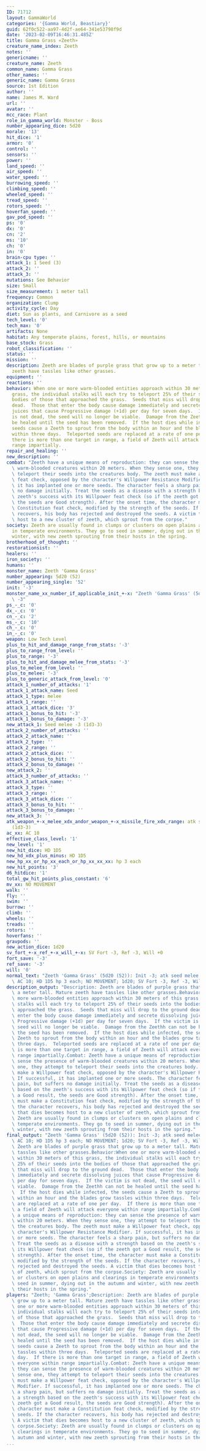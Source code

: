 ```yaml
---
ID: 71712
layout: GammaWorld
categories: '{Gamma World, Beastiary}'
guid: 62f0c522-aa97-4d2f-ae64-341e53798f9d
date: '2023-02-09T16:46:31.485Z'
title: Gamma Grass «Zeeth»
creature_name_index: Zeeth
notes: ''
genericname: ''
creature_name: Zeeth
common_name: Gamma Grass
other_names: ''
generic_name: Gamma Grass
source: 1st Edition
author: ''
name: James M. Ward
url: ''
avatar: ''
mcc_race: Plant
role_in_gamma_world: Monster - Boss
number_appearing_dice: 5d20
morale: '13'
hit_dice: '1'
armor: '0'
control: ''
sensors: ''
power: ''
land_speed: ''
air_speed: ''
water_speed: ''
burrowing_speed: ''
climbing_speed: ''
wheeled_speed: ''
tread_speed: ''
rotors_speed: ''
hoverfan_speed: ''
gav_pod_speed: ''
ps: '0'
dx: '0'
cn: '2'
ms: '10'
ch: '0'
in: '0'
brain-cpu type: ''
attack_1: 1 Seed (3)
attack_2: ''
attack_3: ''
mutations: See Behavior
size: Small
size_measurement: 1 meter tall
frequency: Common
organization: Clump
activity_cycle: Day
diet: Sun as plants, and Carnivore as a seed
tech_level: '0'
tech_max: '0'
artifacts: None
habitat: Any temperate plains, forest, hills, or mountains
base_stock: Grass
robot_classification: ''
status: ''
mission: ''
description: Zeeth are blades of purple grass that grow up to a meter tall. Mature
  zeeth have tassles like other grasses.
equipment: ''
reactions: ''
behavior: When one or more warm-blooded entities approach within 30 meters of this
  grass, the individual stalks will each try to teleport 25% of their seeds into the
  bodies of those that approached the grass.  Seeds that miss will drop to the ground
  dead.  Those that enter the body cause damage immediately and secrete dissolving
  juices that cause Progressive damage (+1d) per day for seven days.  If the victim
  is not dead, the seed will no longer be viable.  Damage from the Zeethh can not
  be healed until the seed has been removed.  If the host dies while infected, the
  seeds cause a Zeeth to sprout from the body within an hour and the blades grow tassles
  within three days.  Teleported seeds are replaced at a rate of one per day.  If
  there is more than one target in range, a field of Zeeth will attack everyone within
  range impartially.
repair_and_healing: ''
new_description: ''
combat: "Zeeth have a unique means of reproduction: they can sense the presence of\
  \ warm-blooded creatures within 20 meters. When they sense one, they attempt to\
  \ teleport their seeds into the creatures body. The zeeth must make a Willpower\
  \ feat check, opposed by the character's Willpower Resistance Modifier. If successful,\
  \ it has implanted one or more seeds. The character feels a sharp pain, but suffers\
  \ no damage initially. Treat the seeds as a disease with a strength based on the\
  \ zeeth's success with its Willpower feat check (so if the zeeth got a Good result,\
  \ the seeds are Good strength). After the onset time, the character must make a\
  \ Constitution feat check, modified by the strength of the seeds. If the character\
  \ recovers, his body has rejected and destroyed the seeds. A victim that dies becomes\
  \ host to a new cluster of zeeth, which sprout from the corpse."
society: Zeeth are usually found in clumps or clusters on open plains and clearings
  in temperate environments. They go to seed in summer, dying out in the autumn and
  winter, with new zeeth sprouting from their hosts in the spring.
brotherhood_of_thought: ''
restorationsist: ''
healers: ''
iron_society: ''
humans: ''
monster_name: Zeeth 'Gamma Grass'
number_appearing: 5d20 (52)
number_appearing_single: '52'
init: '-3'
monster_name_xx_number_if_applicable_init_+-x: "Zeeth 'Gamma Grass' (5d20 (52)): Init\
  \ -3"
ps_-_c: '0'
dx_-_c: '0'
cn_-_c: '2'
ms_-_c: '10'
ch_-_c: '0'
in_-_c: '0'
weapon: Low Tech Level
plus_to_hit_and_damage_range_from_stats: '-3'
plus_to_range_from_level: ''
plus_to_range: '-3'
plus_to_hit_and_damage_melee_from_stats: '-3'
plus_to_melee_from_level: ''
plus_to_melee: '-3'
plus_to_generic_attack_from_level: '0'
attack_1_number_of_attacks: '1'
attack_1_attack_name: Seed
attack_1_type: melee
attack_1_range: ''
attack_1_attack_dice: '3'
attack_1_bonus_to_hit: '-3'
attack_1_bonus_to_damage: '-3'
new_attack_1: Seed melee -3 (1d3-3)
attack_2_number_of_attacks: ''
attack_2_attack_name: ''
attack_2_type: ''
attack_2_range: ''
attack_2_attack_dice: ''
attack_2_bonus_to_hit: ''
attack_2_bonus_to_damage: ''
new_attack_2: ''
attack_3_number_of_attacks: ''
attack_3_attack_name: ''
attack_3_type: ''
attack_3_range: ''
attack_3_attack_dice: ''
attack_3_bonus_to_hit: ''
attack_3_bonus_to_damage: ''
new_attack_3: ''
atk_weapon_+-x_melee_xdx_andor_weapon_+-x_missile_fire_xdx_range: atk seed melee -3
  (1d3-3)
ac_xx: AC 10
effective_class_level: '1'
new_level: '1'
new_hit_dice: HD 1D5
new_hd_xdx_plus_minus: HD 1D5
new_hp_xx_or_hp_xx_each_or_hp_xx_xx_xx: hp 3 each
new_hit_points: '3'
d6_hitdice: '1'
total_gw_hit_points_plus_constant: '6'
mv_xx: NO MOVEMENT
walk: ''
fly: ''
swim: ''
burrow: ''
climb: ''
wheels: ''
treads: ''
rotors: ''
hoverfans: ''
gravpods: ''
new_action_dice: 1d20
sv_fort_+-x_ref_+-x_will_+-x: SV Fort -3, Ref -3, Will +0
fort_save: '-3'
ref_save: '-3'
will: '0'
normal_text: "Zeeth 'Gamma Grass' (5d20 (52)): Init -3; atk seed melee -3 (1d3-3);\
  \ AC 10; HD 1D5 hp 3 each; NO MOVEMENT; 1d20; SV Fort -3, Ref -3, Will +0"
description_output: "Description: Zeeth are blades of purple grass that grow up to\
  \ a meter tall. Mature zeeth have tassles like other grasses.Behavior:When one or\
  \ more warm-blooded entities approach within 30 meters of this grass, the individual\
  \ stalks will each try to teleport 25% of their seeds into the bodies of those that\
  \ approached the grass.  Seeds that miss will drop to the ground dead.  Those that\
  \ enter the body cause damage immediately and secrete dissolving juices that cause\
  \ Progressive damage (+1d) per day for seven days.  If the victim is not dead, the\
  \ seed will no longer be viable.  Damage from the Zeethh can not be healed until\
  \ the seed has been removed.  If the host dies while infected, the seeds cause a\
  \ Zeeth to sprout from the body within an hour and the blades grow tassles within\
  \ three days.  Teleported seeds are replaced at a rate of one per day.  If there\
  \ is more than one target in range, a field of Zeeth will attack everyone within\
  \ range impartially.Combat: Zeeth have a unique means of reproduction: they can\
  \ sense the presence of warm-blooded creatures within 20 meters. When they sense\
  \ one, they attempt to teleport their seeds into the creatures body. The zeeth must\
  \ make a Willpower feat check, opposed by the character's Willpower Resistance Modifier.\
  \ If successful, it has implanted one or more seeds. The character feels a sharp\
  \ pain, but suffers no damage initially. Treat the seeds as a disease with a strength\
  \ based on the zeeth's success with its Willpower feat check (so if the zeeth got\
  \ a Good result, the seeds are Good strength). After the onset time, the character\
  \ must make a Constitution feat check, modified by the strength of the seeds. If\
  \ the character recovers, his body has rejected and destroyed the seeds. A victim\
  \ that dies becomes host to a new cluster of zeeth, which sprout from the corpse.Society:\
  \ Zeeth are usually found in clumps or clusters on open plains and clearings in\
  \ temperate environments. They go to seed in summer, dying out in the autumn and\
  \ winter, with new zeeth sprouting from their hosts in the spring."
final_output: "Zeeth 'Gamma Grass' (5d20 (52)): Init -3; atk seed melee -3 (1d3-3);\
  \ AC 10; HD 1D5 hp 3 each; NO MOVEMENT; 1d20; SV Fort -3, Ref -3, Will +0See BehaviorDescription:\
  \ Zeeth are blades of purple grass that grow up to a meter tall. Mature zeeth have\
  \ tassles like other grasses.Behavior:When one or more warm-blooded entities approach\
  \ within 30 meters of this grass, the individual stalks will each try to teleport\
  \ 25% of their seeds into the bodies of those that approached the grass.  Seeds\
  \ that miss will drop to the ground dead.  Those that enter the body cause damage\
  \ immediately and secrete dissolving juices that cause Progressive damage (+1d)\
  \ per day for seven days.  If the victim is not dead, the seed will no longer be\
  \ viable.  Damage from the Zeethh can not be healed until the seed has been removed.\
  \  If the host dies while infected, the seeds cause a Zeeth to sprout from the body\
  \ within an hour and the blades grow tassles within three days.  Teleported seeds\
  \ are replaced at a rate of one per day.  If there is more than one target in range,\
  \ a field of Zeeth will attack everyone within range impartially.Combat: Zeeth have\
  \ a unique means of reproduction: they can sense the presence of warm-blooded creatures\
  \ within 20 meters. When they sense one, they attempt to teleport their seeds into\
  \ the creatures body. The zeeth must make a Willpower feat check, opposed by the\
  \ character's Willpower Resistance Modifier. If successful, it has implanted one\
  \ or more seeds. The character feels a sharp pain, but suffers no damage initially.\
  \ Treat the seeds as a disease with a strength based on the zeeth's success with\
  \ its Willpower feat check (so if the zeeth got a Good result, the seeds are Good\
  \ strength). After the onset time, the character must make a Constitution feat check,\
  \ modified by the strength of the seeds. If the character recovers, his body has\
  \ rejected and destroyed the seeds. A victim that dies becomes host to a new cluster\
  \ of zeeth, which sprout from the corpse.Society: Zeeth are usually found in clumps\
  \ or clusters on open plains and clearings in temperate environments. They go to\
  \ seed in summer, dying out in the autumn and winter, with new zeeth sprouting from\
  \ their hosts in the spring."
players: "Zeeth; 'Gamma Grass';Description: Zeeth are blades of purple grass that\
  \ grow up to a meter tall. Mature zeeth have tassles like other grasses.Behavior:When\
  \ one or more warm-blooded entities approach within 30 meters of this grass, the\
  \ individual stalks will each try to teleport 25% of their seeds into the bodies\
  \ of those that approached the grass.  Seeds that miss will drop to the ground dead.\
  \  Those that enter the body cause damage immediately and secrete dissolving juices\
  \ that cause Progressive damage (+1d) per day for seven days.  If the victim is\
  \ not dead, the seed will no longer be viable.  Damage from the Zeethh can not be\
  \ healed until the seed has been removed.  If the host dies while infected, the\
  \ seeds cause a Zeeth to sprout from the body within an hour and the blades grow\
  \ tassles within three days.  Teleported seeds are replaced at a rate of one per\
  \ day.  If there is more than one target in range, a field of Zeeth will attack\
  \ everyone within range impartially.Combat: Zeeth have a unique means of reproduction:\
  \ they can sense the presence of warm-blooded creatures within 20 meters. When they\
  \ sense one, they attempt to teleport their seeds into the creatures body. The zeeth\
  \ must make a Willpower feat check, opposed by the character's Willpower Resistance\
  \ Modifier. If successful, it has implanted one or more seeds. The character feels\
  \ a sharp pain, but suffers no damage initially. Treat the seeds as a disease with\
  \ a strength based on the zeeth's success with its Willpower feat check (so if the\
  \ zeeth got a Good result, the seeds are Good strength). After the onset time, the\
  \ character must make a Constitution feat check, modified by the strength of the\
  \ seeds. If the character recovers, his body has rejected and destroyed the seeds.\
  \ A victim that dies becomes host to a new cluster of zeeth, which sprout from the\
  \ corpse.Society: Zeeth are usually found in clumps or clusters on open plains and\
  \ clearings in temperate environments. They go to seed in summer, dying out in the\
  \ autumn and winter, with new zeeth sprouting from their hosts in the spring.|"
...
```

